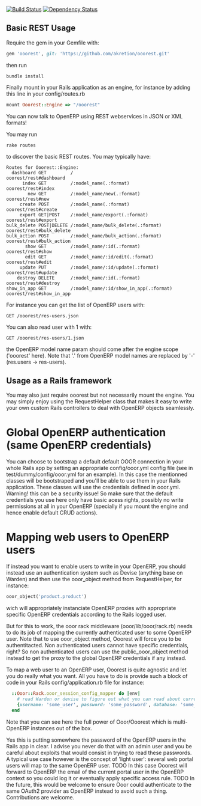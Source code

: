 [![Build Status](https://travis-ci.org/akretion/ooorest.png?branch=master)](https://travis-ci.org/akretion/ooorest)
[![Dependency Status](https://www.versioneye.com/ruby/ooorest/badge.png)](https://www.versioneye.com/ruby/ooorest)

Basic REST Usage
----------------

Require the gem in your Gemfile with:
```ruby
gem 'ooorest', git: 'https://github.com/akretion/ooorest.git'
```

then run
```
bundle install
```

Finally mount in your Rails application as an engine, for instance by adding this line in your config/routes.rb

```ruby
mount Ooorest::Engine => "/ooorest"
```

You can now talk to OpenERP using REST webservices in JSON or XML formats!

You may run
```
rake routes
```
to discover the basic REST routes. You may typically have:
```
Routes for Ooorest::Engine:
  dashboard GET         /                                      ooorest/rest#dashboard
      index GET         /:model_name(.:format)                 ooorest/rest#index
        new GET         /:model_name/new(.:format)             ooorest/rest#new
     create POST        /:model_name(.:format)                 ooorest/rest#create
     export GET|POST    /:model_name/export(.:format)          ooorest/rest#export
bulk_delete POST|DELETE /:model_name/bulk_delete(.:format)     ooorest/rest#bulk_delete
bulk_action POST        /:model_name/bulk_action(.:format)     ooorest/rest#bulk_action
       show GET         /:model_name/:id(.:format)             ooorest/rest#show
       edit GET         /:model_name/:id/edit(.:format)        ooorest/rest#edit
     update PUT         /:model_name/:id/update(.:format)      ooorest/rest#update
    destroy DELETE      /:model_name/:id(.:format)             ooorest/rest#destroy
show_in_app GET         /:model_name/:id/show_in_app(.:format) ooorest/rest#show_in_app
```

For instance you can get the list of OpenERP users with:
```
GET /ooorest/res-users.json
```
You can also read user with 1 with:
```
GET /ooorest/res-users/1.json
```

the OpenERP model name param should come after the engine scope ('ooorest' here). Note that '.' from OpenERP model names are replaced by '-' (res.users -> res-users).


Usage as a Rails framework
--------------------------

You may also just require ooorest but not necessarily mount the engine. You may simply enjoy using the RequestHelper class that makes it easy to write your own custom Rails controllers to deal with OpenERP objects seamlessly.

Global OpenERP authentication (same OpenERP credentials)
========================================================

You can choose to bootstrap a default default OOOR connection in your whole Rails app by setting an appropriate config/ooor.yml config file (see in test/dummy/config/ooor.yml for an example).
In this case the mentionned classes will be bootstraped and you'll be able to use them in your Rails application. These classes will use the credentials defined in ooor.yml. Warning! this can be a security issue! So make sure that the default credentials you use here only have basic acess rights, possibly no write permissions at all in your OpenERP (specially if you mount the engine and hence enable default CRUD actions).


Mapping web users to OpenERP users
==================================

If instead you want to enable users to write in your OpenERP, you should instead use an authentication system such as Devise (anything base on Warden) and then use the ooor_object method from RequestHelper, for instance:
```ruby
ooor_object('product.product')
```
wich will appropriately instanciate OpenERP proxies with appropriate specific OpenERP credentials according to the Rails logged user.


But for this to work, the ooor rack middleware (ooor/lib/ooor/rack.rb) needs to do its job of mapping the currently authenticated user to some OpenERP user. Note that to use ooor_object method, Ooorest will force you to be authentitacted. Non authenticated users cannot have specific credentials, right? So non authenticated users can use the public_ooor_object method instead to get the proxy to the global OpenERP credentials if any instead.

To map a web user to an OpenERP user, Ooorest is quite agnostic and let you do really what you want. All you have to do is provide such a block of code in your Rails config/application.rb file for instance:

```ruby
  ::Ooor::Rack.ooor_session_config_mapper do |env|
    # read Warden or devise to figure out what you can read about current user in the env variable
    {username: 'some_user', password: 'some_password', database: 'some_database', url: 'some_url', connection_session: {lang: 'pt_BR'}}
  end
```

Note that you can see here the full power of Ooor/Ooorest which is multi-OpenERP instances out of the box.

Yes this is putting somewhere the password of the OpenERP users in the Rails app in clear. I advise you never do that with an admin user and you be careful about exploits that would consist in trying to read these passwords. A typical use case however is the concept of 'light user': several web portal users will map to the same OpenERP user.
TODO In this case Ooorest will forward to OpenERP the email of the current portal user in the OpenERP context so you could log it or eventually apply specific access rule. TODO
In the future, this would be welcome to ensure Ooor could authenticate to the same OAuth2 provider as OpenERP instead to avoid such a thing. Contributions are welcome.

